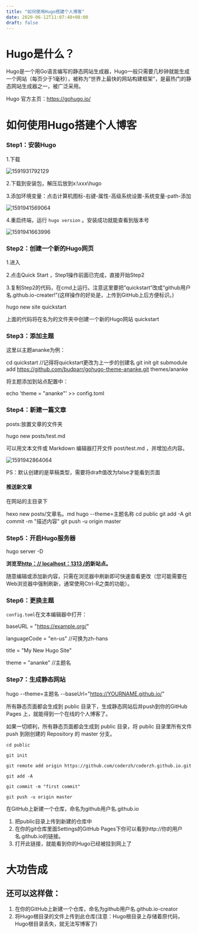 ```yaml
---
title: "如何使用Hugo搭建个人博客"
date: 2020-06-12T11:07:48+08:00
draft: false
---
```


# Hugo是什么？

 Hugo是一个用Go语言编写的静态网站生成器，Hugo一般只需要几秒钟就能生成一个网站（每页少于1毫秒），被称为”世界上最快的网站构建框架“，是最热门的静态网站生成器之一，被广泛采用。 

 Hugo 官方主页：https://gohugo.io/ 



# 如何使用Hugo搭建个人博客

### Step1：安装Hugo

1.下载

[Hugo安装]: https://github.com/gohugoio/hugo/releases	"Hugo安装"

![1591931792129](C:\Users\chenwenjing\AppData\Roaming\Typora\typora-user-images\1591931792129.png)

2.下载到安装包，解压后放到x:\xxx\hugo

3.添加环境变量：点击计算机图标-右键-属性-高级系统设置-系统变量-path-添加

![1591941569064](C:\Users\chenwenjing\AppData\Roaming\Typora\typora-user-images\1591941569064.png)

4.重启终端，运行 `hugo version` 。安装成功就能查看到版本号

![1591941663996](C:\Users\chenwenjing\AppData\Roaming\Typora\typora-user-images\1591941663996.png)



### Step2：创建一个新的Hugo网页

1.进入

[Hugo官网]: https://gohugo.io/	"Hugo官网"

2.点击Quick Start ，Step1操作前面已完成，直接开始Step2

3.复制Step2的代码，在cmd上运行。注意这里要把”quickstart“改成“github用户名.github.io-creater!”(这样操作的好处是，上传到GitHub上后方便标识。) 

hugo new site quickstart 

上面的代码将在名为的文件夹中创建一个新的Hugo网站 quickstart 



### Step3：添加主题

这里以主题ananke为例：

cd quickstart //记得将quickstart更改为上一步的创建名
git init 
git submodule add https://github.com/budparr/gohugo-theme-ananke.git themes/ananke 


将主题添加到站点配置中：

echo 'theme = "ananke"' >> config.toml 




### Step4：新建一篇文章

posts:放置文章的文件夹

hugo new posts/test.md 


 可以用文本文件或 Markdown 编辑器打开文件 post/test.md ，并增加点内容。 

![1591942864064](C:\Users\chenwenjing\AppData\Roaming\Typora\typora-user-images\1591942864064.png)

PS：默认创建的是草稿类型，需要将draft值改为false才能看到页面

#### 推送新文章

在网站的主目录下

hexo new posts/文章名。md
hugo --theme=主题名称 
cd public
git add -A
git commit -m "描述内容"
git push -u origin master


### Step5：开启Hugo服务器

hugo server -D 


 **浏览至[http：// localhost：1313 /的](http://localhost:1313/)新站点。** 

 随意编辑或添加新内容，只需在浏览器中刷新即可快速查看更改（您可能需要在Web浏览器中强制刷新，通常使用Ctrl-R之类的功能）。 



### Step6：更换主题

 `config.toml`在文本编辑器中打开：


baseURL = "https://example.org/" 

languageCode = "en-us" //可换为zh-hans

title = "My New Hugo Site" 

theme = "ananke" //主题名




### Step7：生成静态网站


hugo --theme=主题名 --baseUrl="https://YOURNAME.github.io/" 


所有静态页面都会生成到 public 目录下，生成静态网站后并push到你的GitHub Pages 上，就能得到一个在线的个人博客了。

如果一切顺利，所有静态页面都会生成到 public 目录，将 pubilc 目录里所有文件 push 到刚创建的 Repository 的 master 分支。

```
cd public 

git init 

git remote add origin https://github.com/coderzh/coderzh.github.io.git 

git add -A 

git commit -m "first commit" 

git push -u origin master 
```

 在GitHub上新建一个仓库，命名为github用户名.github.io 

1. 把public目录上传到新建的仓库中
2. 在你的git仓库里面Settings的GitHub Pages下你可以看到http://你的用户名.github.io的链接。
3. 打开此链接，就能看到你的Hugo已经被挂到网上了



# 大功告成

## 还可以这样做：

1. 在你的GitHub上新建一个仓库，命名为github用户名.github.io-creator
2. 将Hugo根目录的文件上传到此仓库(注意：Hugo根目录上存储着原代码，Hugo根目录丢失，就无法写博客了)